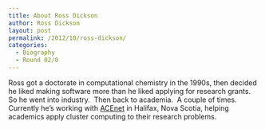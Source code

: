 ```yaml
---
title: About Ross Dickson
author: Ross Dickson
layout: post
permalink: /2012/10/ross-dickson/
categories:
  - Biography
  - Round 02/0
---
```

Ross got a doctorate in computational chemistry in the 1990s, then decided he liked making software more than he liked applying for research grants.  So he went into industry.  Then back to academia.  A couple of times.  Currently he&#8217;s working with [ACEnet][1] in Halifax, Nova Scotia, helping academics apply cluster computing to their research problems.

 [1]: http://www.ace-net.ca "ACEnet"